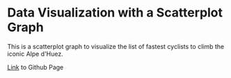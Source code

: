 # Data Visualization with a Scatterplot Graph

This is a scatterplot graph to visualize the list of fastest cyclists to climb the iconic Alpe d'Huez.

[Link](https://rajdeepdev10.github.io/scatterplot-graph/) to Github Page

